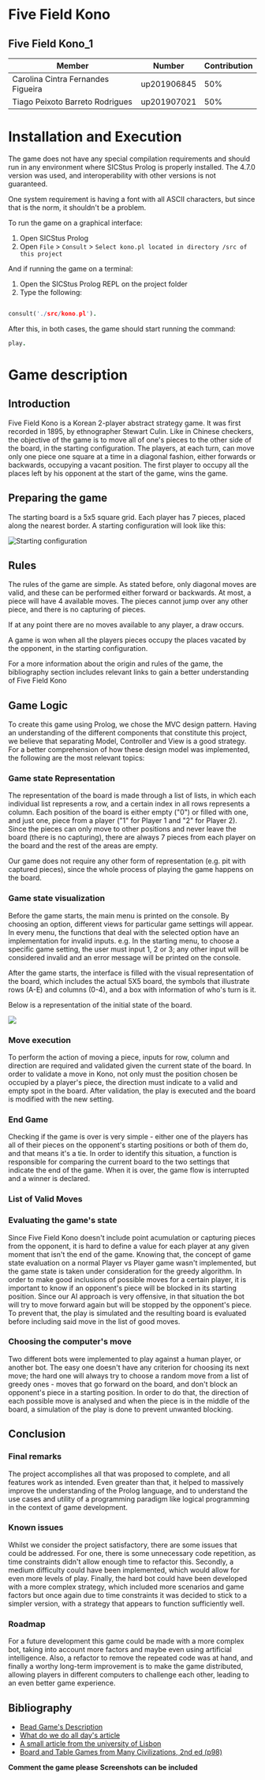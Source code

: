 # Five Field Kono

## Five Field Kono_1

| Member                             | Number      | Contribution |
| ---------------------------------- | ----------- | ------------ |
| Carolina Cintra Fernandes Figueira | up201906845 | 50%          |
| Tiago Peixoto Barreto Rodrigues    | up201907021 | 50%          |

# Installation and Execution

The game does not have any special compilation requirements and should run in any environment where SICStus Prolog is properly installed. The 4.7.0 version was used, and interoperability with other versions is not guaranteed.

One system requirement is having a font with all ASCII characters, but since that is the norm, it shouldn't be a problem.

To run the game on a graphical interface:

1. Open SICStus Prolog
2. Open `File` > `Consult` > `Select kono.pl located in directory /src of this project`

And if running the game on a terminal:

1. Open the SICStus Prolog REPL on the project folder
2. Type the following:

```prolog

consult('./src/kono.pl').

```

After this, in both cases, the game should start running the command:

```prolog
play.
```

# Game description

## Introduction

Five Field Kono is a Korean 2-player abstract strategy game. It was first recorded in 1895, by ethnographer Stewart Culin. Like in Chinese checkers, the objective of the game is to move all of one's pieces to the other side of the board, in the starting configuration. The players, at each turn, can move only one piece one square at a time in a diagonal fashion, either forwards or backwards, occupying a vacant position. The first player to occupy all the places left by his opponent at the start of the game, wins the game.

## Preparing the game

The starting board is a 5x5 square grid. Each player has 7 pieces, placed along the nearest border. A starting configuration will look like this:

![Starting configuration](./images/starting-configuration.jpg)

## Rules

The rules of the game are simple. As stated before, only diagonal moves are valid, and these can be performed either forward or backwards. At most, a piece will have 4 available moves. The pieces cannot jump over any other piece, and there is no capturing of pieces.

If at any point there are no moves available to any player, a draw occurs.

A game is won when all the players pieces occupy the places vacated by the opponent, in the starting configuration.

For a more information about the origin and rules of the game, the bibliography section includes relevant links to gain a better understanding of Five Field Kono

## Game Logic

To create this game using Prolog, we chose the MVC design pattern. Having an understanding of the different components that constitute this project, we believe that separating Model, Controller and View is a good strategy. For a better comprehension of how these design model was implemented, the following are the most relevant topics:

### Game state Representation

The representation of the board is made through a list of lists, in which each individual list represents a row, and a certain index in all rows represents a column. Each position of the board is either empty ("0") or filled with one, and just one, piece from a player ("1" for Player 1 and "2" for Player 2). Since the pieces can only move to other positions and never leave the board (there is no capturing), there are always 7 pieces from each player on the board and the rest of the areas are empty.

Our game does not require any other form of representation (e.g. pit with captured pieces), since the whole process of playing the game happens on the board.

### Game state visualization

Before the game starts, the main menu is printed on the console. By choosing an option, different views for particular game settings will appear. In every menu, the functions that deal with the selected option have an implementation for invalid inputs. e.g. In the starting menu, to choose a specific game setting, the user must input 1, 2 or 3; any other input will be considered invalid and an error message will be printed on the console.

After the game starts, the interface is filled with the visual representation of the board, which includes the actual 5X5 board, the symbols that illustrate rows (A-E) and columns (0-4), and a box with information of who's turn is it.

Below is a representation of the initial state of the board.

![](./images/initial_board.png)

### Move execution

To perform the action of moving a piece, inputs for row, column and direction are required and validated given the current state of the board. In order to validate a move in Kono, not only must the position chosen be occupied by a player's piece, the direction must indicate to a valid and empty spot in the board. After validation, the play is executed and the board is modified with the new setting.

### End Game

Checking if the game is over is very simple - either one of the players has all of their pieces on the opponent's starting positions or both of them do, and that means it's a tie. In order to identify this situation, a function is responsible for comparing the current board to the two settings that indicate the end of the game. When it is over, the game flow is interrupted and a winner is declared.

### List of Valid Moves



### Evaluating the game's state

Since Five Field Kono doesn't include point acumulation or capturing pieces from the opponent, it is hard to define a value for each player at any given moment that isn't the end of the game. Knowing that, the concept of game state evaluation on a normal Player vs Player game wasn't implemented, but the game state is taken under consideration for the greedy algorithm. In order to make good inclusions of possible moves for a certain player, it is important to know if an opponent's piece will be blocked in its starting position. Since our AI approach is very offensive, in that situation the bot will try to move forward again but will be stopped by the opponent's piece. To prevent that, the play is simulated and the resulting board is evaluated before including said move in the list of good moves.

### Choosing the computer's move

Two different bots were implemented to play against a human player, or another bot. The easy one doesn't have any criterion for choosing its next move; the hard one will always try to choose a random move from a list of greedy ones - moves that go forward on the board, and don't block an opponent's piece in a starting position. In order to do that, the direction of each possible move is analysed and when the piece is in the middle of the board, a simulation of the play is done to prevent unwanted blocking.

## Conclusion

### Final remarks

The project accomplishes all that was proposed to complete, and all features work as intended. Even greater than that, it helped to massively improve the understanding of the Prolog language, and to understand the use cases and utility of a programming paradigm like logical programming in the context of game development.

### Known issues

Whilst we consider the project satisfactory, there are some issues that could be addressed. For one, there is some unnecessary code repetition, as time constraints didn't allow enough time to refactor this. Secondly, a medium difficulty could have been implemented, which would allow for even more levels of play. Finally, the hard bot could have been developed with a more complex strategy, which included more scenarios and game factors but once again due to time constraints it was decided to stick to a simpler version, with a strategy that appears to function sufficiently well.

### Roadmap

For a future development this game could be made with a more complex bot, taking into account more factors and maybe even using artificial intelligence. Also, a refactor to remove the repeated code was at hand, and finally a worthy long-term improvement is to make the game distributed, allowing players in different computers to challenge each other, leading to an even better game experience.


## Bibliography

- [Bead Game's Description](https://bead.game/games/traditional/five-field-kono)
- [What do we do all day's article](https://www.whatdowedoallday.com/five-field-kono/)
- [A small article from the university of Lisbon](https://www.di.fc.ul.pt/~jpn/gv/kono.htm)
- [Board and Table Games from Many Civilizations, 2nd ed (p98)](https://ia801606.us.archive.org/33/items/B-001-002-771/B-001-002-771.pdf)

**Comment the game please**
**Screenshots can be included**
